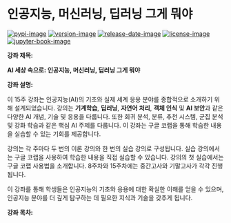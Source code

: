 # 인공지능, 머신러닝, 딥러닝 그게 뭐야

[![pypi-image]][pypi-url]
[![version-image]][release-url]
[![release-date-image]][release-url]
[![license-image]][license-url]
[![jupyter-book-image]][docs-url]

<!-- Links: -->

[hyperfast python template]: https://github.com/entelecheia/hyperfast-python-template
[pypi-image]: https://img.shields.io/pypi/v/aibasics
[license-image]: https://img.shields.io/github/license/chu-aie/aibasics
[license-url]: https://github.com/chu-aie/aibasics/blob/main/LICENSE
[version-image]: https://img.shields.io/github/v/release/chu-aie/aibasics?sort=semver
[release-date-image]: https://img.shields.io/github/release-date/chu-aie/aibasics
[release-url]: https://github.com/chu-aie/aibasics/releases
[jupyter-book-image]: https://jupyterbook.org/en/stable/_images/badge.svg
[repo-url]: https://github.com/chu-aie/aibasics
[pypi-url]: https://pypi.org/project/aibasics
[docs-url]: https://aibasics.entelecheia.ai/
[changelog]: https://github.com/chu-aie/aibasics/blob/main/CHANGELOG.md
[contributing guidelines]: https://github.com/chu-aie/aibasics/blob/main/CONTRIBUTING.md

<!-- Links: -->

**강좌 제목:**

**AI 세상 속으로: 인공지능, 머신러닝, 딥러닝 그게 뭐야**

**강좌 설명:**

이 15주 강좌는 인공지능(AI)의 기초와 실제 세계 응용 분야를 종합적으로 소개하기 위해 설계되었습니다. 강의는 **기계학습**, **딥러닝**, **자연어 처리**, **객체 인식** 및 **AI 보안**과 같은 다양한 AI 개념, 기술 및 응용을 다룹니다. 또한 회귀 분석, 분류, 추천 시스템, 군집 분석 및 강화 학습과 같은 핵심 AI 주제를 다룹니다. 이 강좌는 구글 코랩을 통해 학습한 내용을 실습할 수 있는 기회를 제공합니다.

강의는 각 주마다 두 번의 이론 강의와 한 번의 실습 강의로 구성됩니다. 실습 강의에서는 구글 코랩을 사용하여 학습한 내용을 직접 실습할 수 있습니다. 강의의 첫 실습에서는 구글 코랩 사용법을 소개합니다. 8주차와 15주차에는 중간고사와 기말고사가 각각 진행됩니다.

이 강좌를 통해 학생들은 인공지능의 기초와 응용에 대한 확실한 이해를 얻을 수 있으며, 인공지능 분야를 더 깊게 탐구하는 데 필요한 지식과 기술을 갖추게 됩니다.

**강좌 목차:**

```{tableofcontents}

```
